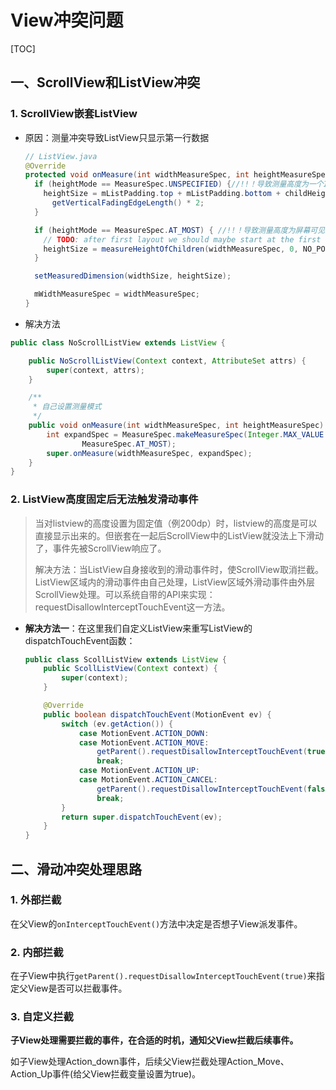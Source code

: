 # View冲突问题

[TOC]

## 一、ScrollView和ListView冲突

### 1. ScrollView嵌套ListView

- 原因：测量冲突导致ListView只显示第一行数据

  ```java
  // ListView.java
  @Override
  protected void onMeasure(int widthMeasureSpec, int heightMeasureSpec) {
    if (heightMode == MeasureSpec.UNSPECIFIED) {//!!！导致测量高度为一个Item高度
      heightSize = mListPadding.top + mListPadding.bottom + childHeight +
        getVerticalFadingEdgeLength() * 2;
    }
  
    if (heightMode == MeasureSpec.AT_MOST) { //!!！导致测量高度为屏幕可见的高度
      // TODO: after first layout we should maybe start at the first visible position, not 0
      heightSize = measureHeightOfChildren(widthMeasureSpec, 0, NO_POSITION, heightSize, -1);
    }
  
    setMeasuredDimension(widthSize, heightSize);
  
    mWidthMeasureSpec = widthMeasureSpec;
  }  
  ```

- 解决方法

```java
public class NoScrollListView extends ListView {

    public NoScrollListView(Context context, AttributeSet attrs) {
        super(context, attrs);
    }

    /**
     * 自己设置测量模式
     */
    public void onMeasure(int widthMeasureSpec, int heightMeasureSpec) {
        int expandSpec = MeasureSpec.makeMeasureSpec(Integer.MAX_VALUE >> 2,
                MeasureSpec.AT_MOST);
        super.onMeasure(widthMeasureSpec, expandSpec);
    }
}
```

### 2. ListView高度固定后无法触发滑动事件

> 当对listview的高度设置为固定值（例200dp）时，listview的高度是可以直接显示出来的。但嵌套在一起后ScrollView中的ListView就没法上下滑动了，事件先被ScrollView响应了。
>
> 解决方法：当ListView自身接收到的滑动事件时，使ScrollView取消拦截。ListView区域内的滑动事件由自己处理，ListView区域外滑动事件由外层ScrollView处理。可以系统自带的API来实现：requestDisallowInterceptTouchEvent这一方法。

- **解决方法一**：在这里我们自定义ListView来重写ListView的dispatchTouchEvent函数：

  ```java
  public class ScollListView extends ListView {
      public ScollListView(Context context) {
          super(context);
      }
  
      @Override
      public boolean dispatchTouchEvent(MotionEvent ev) {
          switch (ev.getAction()) {
              case MotionEvent.ACTION_DOWN:
              case MotionEvent.ACTION_MOVE:
                  getParent().requestDisallowInterceptTouchEvent(true); // 禁止父类拦截
                  break;
              case MotionEvent.ACTION_UP:
              case MotionEvent.ACTION_CANCEL:
                  getParent().requestDisallowInterceptTouchEvent(false);
                  break;
          }
          return super.dispatchTouchEvent(ev);
      }
  }
  ```

## 二、滑动冲突处理思路

### 1. 外部拦截

​	在父View的`onInterceptTouchEvent()`方法中决定是否想子View派发事件。

### 2. 内部拦截

​	在子View中执行`getParent().requestDisallowInterceptTouchEvent(true)`来指定父View是否可以拦截事件。

### 3. 自定义拦截

​	**子View处理需要拦截的事件，在合适的时机，通知父View拦截后续事件。**

​	如子View处理Action_down事件，后续父View拦截处理Action_Move、Action_Up事件(给父View拦截变量设置为true)。